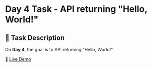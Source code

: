 # Day 4 Task - API returning "Hello, World!"

## 📌 Task Description
On **Day 4**, the goal is to API returning "Hello, World!".

🔗 [Live Demo](https://demofornow.pythonanywhere.com/hello)

